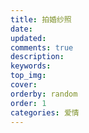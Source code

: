 ```yaml
---
title: 拍婚纱照
date: 
updated: 
comments: true
description: 
keywords: 
top_img: 
cover: 
orderby: random
order: 1
categories: 爱情
---
```

